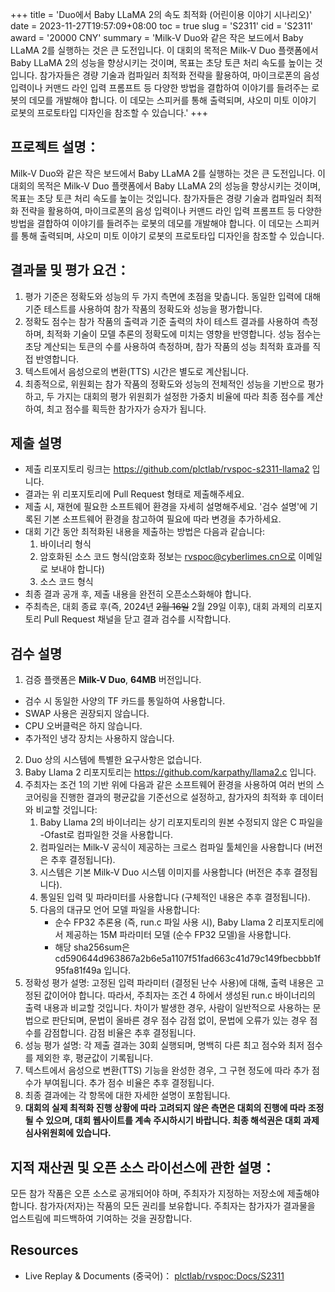 +++
title = 'Duo에서 Baby LLaMA 2의 속도 최적화 (어린이용 이야기 시나리오)'
date = 2023-11-27T19:57:09+08:00
toc = true
slug = 'S2311'
cid = 'S2311'
award = '20000 CNY'
summary = 'Milk-V Duo와 같은 작은 보드에서 Baby LLaMA 2를 실행하는 것은 큰 도전입니다. 이 대회의 목적은 Milk-V Duo 플랫폼에서 Baby LLaMA 2의 성능을 향상시키는 것이며, 목표는 초당 토큰 처리 속도를 높이는 것입니다. 참가자들은 경량 기술과 컴파일러 최적화 전략을 활용하여, 마이크로폰의 음성 입력이나 커맨드 라인 입력 프롬프트 등 다양한 방법을 결합하여 이야기를 들려주는 로봇의 데모를 개발해야 합니다. 이 데모는 스피커를 통해 출력되며, 샤오미 미토 이야기 로봇의 프로토타입 디자인을 참조할 수 있습니다.'
+++

## 프로젝트 설명：

Milk-V Duo와 같은 작은 보드에서 Baby LLaMA 2를 실행하는 것은 큰 도전입니다. 이 대회의 목적은 Milk-V Duo 플랫폼에서 Baby LLaMA 2의 성능을 향상시키는 것이며, 목표는 초당 토큰 처리 속도를 높이는 것입니다. 참가자들은 경량 기술과 컴파일러 최적화 전략을 활용하여, 마이크로폰의 음성 입력이나 커맨드 라인 입력 프롬프트 등 다양한 방법을 결합하여 이야기를 들려주는 로봇의 데모를 개발해야 합니다. 이 데모는 스피커를 통해 출력되며, 샤오미 미토 이야기 로봇의 프로토타입 디자인을 참조할 수 있습니다.

## 결과물 및 평가 요건：

1. 평가 기준은 정확도와 성능의 두 가지 측면에 초점을 맞춥니다. 동일한 입력에 대해 기준 테스트를 사용하여 참가 작품의 정확도와 성능을 평가합니다.
2. 정확도 점수는 참가 작품의 출력과 기준 출력의 차이 테스트 결과를 사용하여 측정하며, 최적화 기술이 모델 추론의 정확도에 미치는 영향을 반영합니다. 성능 점수는 초당 계산되는 토큰의 수를 사용하여 측정하며, 참가 작품의 성능 최적화 효과를 직접 반영합니다.
3. 텍스트에서 음성으로의 변환(TTS) 시간은 별도로 계산됩니다.
4. 최종적으로, 위원회는 참가 작품의 정확도와 성능의 전체적인 성능을 기반으로 평가하고, 두 가지는 대회의 평가 위원회가 설정한 가중치 비율에 따라 최종 점수를 계산하여, 최고 점수를 획득한 참가자가 승자가 됩니다.

## 제출 설명

* 제출 리포지토리 링크는 https://github.com/plctlab/rvspoc-s2311-llama2 입니다.
* 결과는 위 리포지토리에 Pull Request 형태로 제출해주세요.
* 제출 시, 재현에 필요한 소프트웨어 환경을 자세히 설명해주세요. '검수 설명'에 기록된 기본 소프트웨어 환경을 참고하여 필요에 따라 변경을 추가하세요.
* 대회 기간 동안 최적화된 내용을 제출하는 방법은 다음과 같습니다:
   1. 바이너리 형식
   2. 암호화된 소스 코드 형식(암호화 정보는 rvspoc@cyberlimes.cn으로 이메일로 보내야 합니다)
   3. 소스 코드 형식
* 최종 결과 공개 후, 제출 내용을 완전히 오픈소스화해야 합니다.
* 주최측은, 대회 종료 후(즉, 2024년 ~~2월 16일~~ 2월 29일 이후), 대회 과제의 리포지토리 Pull Request 채널을 닫고 결과 검수를 시작합니다.

## 검수 설명

1.  검증 플랫폼은 **Milk-V Duo**, **64MB** 버전입니다.
   - 검수 시 동일한 사양의 TF 카드를 통일하여 사용합니다.
   - SWAP 사용은 권장되지 않습니다.
   - CPU 오버클럭은 하지 않습니다.
   - 추가적인 냉각 장치는 사용하지 않습니다.
2. Duo 상의 시스템에 특별한 요구사항은 없습니다.
3. Baby Llama 2 리포지토리는 https://github.com/karpathy/llama2.c 입니다.
4. 주최자는 조건 1의 기반 위에 다음과 같은 소프트웨어 환경을 사용하여 여러 번의 스코어링을 진행한 결과의 평균값을 기준선으로 설정하고, 참가자의 최적화 후 데이터와 비교할 것입니다:
   1. Baby Llama 2의 바이너리는 상기 리포지토리의 원본 수정되지 않은 C 파일을 -Ofast로 컴파일한 것을 사용합니다.
   2. 컴파일러는 Milk-V 공식이 제공하는 크로스 컴파일 툴체인을 사용합니다 (버전은 추후 결정됩니다).
   3. 시스템은 기본 Milk-V Duo 시스템 이미지를 사용합니다 (버전은 추후 결정됩니다).
   4. 통일된 입력 및 파라미터를 사용합니다 (구체적인 내용은 추후 결정됩니다).
   5. 다음의 대규모 언어 모델 파일을 사용합니다:
      * 순수 FP32 추론용 (즉, run.c 파일 사용 시), Baby Llama 2 리포지토리에서 제공하는 15M 파라미터 모델 (순수 FP32 모델)을 사용합니다.
      * 해당 sha256sum은 cd590644d963867a2b6e5a1107f51fad663c41d79c149fbecbbb1f95fa81f49a 입니다.
5. 정확성 평가 설명: 고정된 입력 파라미터 (결정된 난수 사용)에 대해, 출력 내용은 고정된 값이어야 합니다. 따라서, 주최자는 조건 4 하에서 생성된 run.c 바이너리의 출력 내용과 비교할 것입니다. 차이가 발생한 경우, 사람이 일반적으로 사용하는 문법으로 판단되며, 문법이 올바른 경우 점수 감점 없이, 문법에 오류가 있는 경우 점수를 감점합니다. 감점 비율은 추후 결정됩니다.
6. 성능 평가 설명: 각 제출 결과는 30회 실행되며, 명백히 다른 최고 점수와 최저 점수를 제외한 후, 평균값이 기록됩니다.
7. 텍스트에서 음성으로 변환(TTS) 기능을 완성한 경우, 그 구현 정도에 따라 추가 점수가 부여됩니다. 추가 점수 비율은 추후 결정됩니다.
8. 최종 결과에는 각 항목에 대한 자세한 설명이 포함됩니다.
9. **대회의 실제 최적화 진행 상황에 따라 고려되지 않은 측면은 대회의 진행에 따라 조정될 수 있으며, 대회 웹사이트를 계속 주시하시기 바랍니다. 최종 해석권은 대회 과제 심사위원회에 있습니다.**

## 지적 재산권 및 오픈 소스 라이선스에 관한 설명：

모든 참가 작품은 오픈 소스로 공개되어야 하며, 주최자가 지정하는 저장소에 제출해야 합니다. 참가자(저자)는 작품의 모든 권리를 보유합니다. 주최자는 참가자가 결과물을 업스트림에 피드백하여 기여하는 것을 권장합니다.

## Resources

* Live Replay & Documents (중국어)： [plctlab/rvspoc:Docs/S2311](https://github.com/plctlab/rvspoc/tree/main/Docs/S2311)
